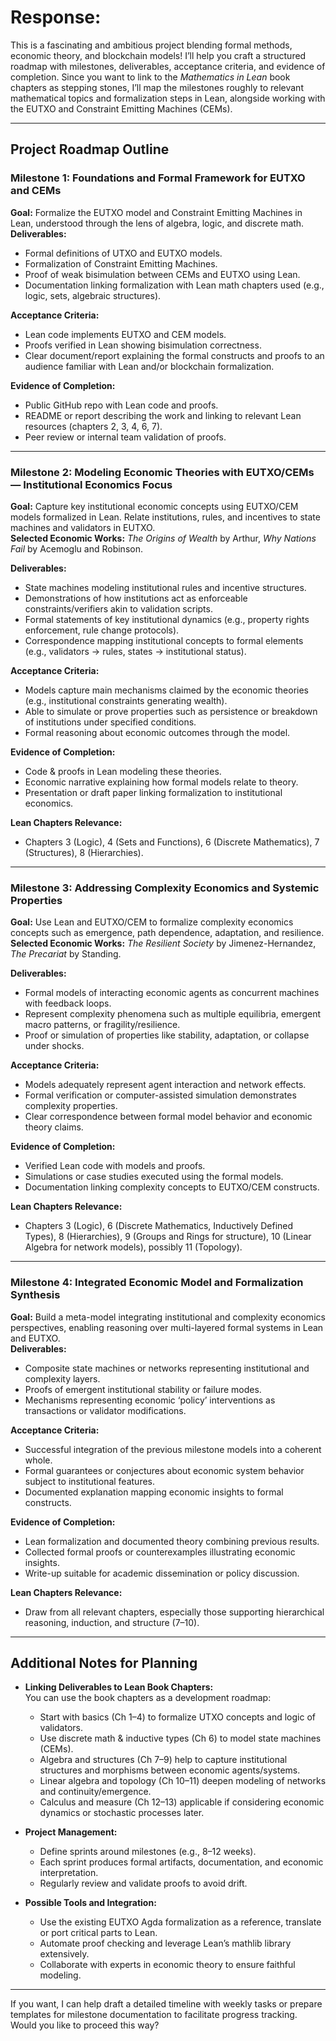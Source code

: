 # Response:
This is a fascinating and ambitious project blending formal methods, economic theory, and blockchain models! I’ll help you craft a structured roadmap with milestones, deliverables, acceptance criteria, and evidence of completion. Since you want to link to the *Mathematics in Lean* book chapters as stepping stones, I’ll map the milestones roughly to relevant mathematical topics and formalization steps in Lean, alongside working with the EUTXO and Constraint Emitting Machines (CEMs).

***

## Project Roadmap Outline

### Milestone 1: Foundations and Formal Framework for EUTXO and CEMs  
**Goal:** Formalize the EUTXO model and Constraint Emitting Machines in Lean, understood through the lens of algebra, logic, and discrete math.  
**Deliverables:**  
- Formal definitions of UTXO and EUTXO models.  
- Formalization of Constraint Emitting Machines.  
- Proof of weak bisimulation between CEMs and EUTXO using Lean.  
- Documentation linking formalization with Lean math chapters used (e.g., logic, sets, algebraic structures).  

**Acceptance Criteria:**  
- Lean code implements EUTXO and CEM models.  
- Proofs verified in Lean showing bisimulation correctness.  
- Clear document/report explaining the formal constructs and proofs to an audience familiar with Lean and/or blockchain formalization.  

**Evidence of Completion:**  
- Public GitHub repo with Lean code and proofs.  
- README or report describing the work and linking to relevant Lean resources (chapters 2, 3, 4, 6, 7).  
- Peer review or internal team validation of proofs.

***

### Milestone 2: Modeling Economic Theories with EUTXO/CEMs — Institutional Economics Focus  
**Goal:** Capture key institutional economic concepts using EUTXO/CEM models formalized in Lean. Relate institutions, rules, and incentives to state machines and validators in EUTXO.  
**Selected Economic Works:** *The Origins of Wealth* by Arthur, *Why Nations Fail* by Acemoglu and Robinson.  

**Deliverables:**  
- State machines modeling institutional rules and incentive structures.  
- Demonstrations of how institutions act as enforceable constraints/verifiers akin to validation scripts.  
- Formal statements of key institutional dynamics (e.g., property rights enforcement, rule change protocols).  
- Correspondence mapping institutional concepts to formal elements (e.g., validators → rules, states → institutional status).  

**Acceptance Criteria:**  
- Models capture main mechanisms claimed by the economic theories (e.g., institutional constraints generating wealth).  
- Able to simulate or prove properties such as persistence or breakdown of institutions under specified conditions.  
- Formal reasoning about economic outcomes through the model.  

**Evidence of Completion:**  
- Code & proofs in Lean modeling these theories.  
- Economic narrative explaining how formal models relate to theory.  
- Presentation or draft paper linking formalization to institutional economics.

**Lean Chapters Relevance:**  
- Chapters 3 (Logic), 4 (Sets and Functions), 6 (Discrete Mathematics), 7 (Structures), 8 (Hierarchies).

***

### Milestone 3: Addressing Complexity Economics and Systemic Properties  
**Goal:** Use Lean and EUTXO/CEM to formalize complexity economics concepts such as emergence, path dependence, adaptation, and resilience.  
**Selected Economic Works:** *The Resilient Society* by Jimenez-Hernandez, *The Precariat* by Standing.  

**Deliverables:**  
- Formal models of interacting economic agents as concurrent machines with feedback loops.  
- Represent complexity phenomena such as multiple equilibria, emergent macro patterns, or fragility/resilience.  
- Proof or simulation of properties like stability, adaptation, or collapse under shocks.  

**Acceptance Criteria:**  
- Models adequately represent agent interaction and network effects.  
- Formal verification or computer-assisted simulation demonstrates complexity properties.  
- Clear correspondence between formal model behavior and economic theory claims.  

**Evidence of Completion:**  
- Verified Lean code with models and proofs.  
- Simulations or case studies executed using the formal models.  
- Documentation linking complexity concepts to EUTXO/CEM constructs.

**Lean Chapters Relevance:**  
- Chapters 3 (Logic), 6 (Discrete Mathematics, Inductively Defined Types), 8 (Hierarchies), 9 (Groups and Rings for structure), 10 (Linear Algebra for network models), possibly 11 (Topology).

***

### Milestone 4: Integrated Economic Model and Formalization Synthesis  
**Goal:** Build a meta-model integrating institutional and complexity economics perspectives, enabling reasoning over multi-layered formal systems in Lean and EUTXO.  
**Deliverables:**  
- Composite state machines or networks representing institutional and complexity layers.  
- Proofs of emergent institutional stability or failure modes.  
- Mechanisms representing economic ‘policy’ interventions as transactions or validator modifications.  

**Acceptance Criteria:**  
- Successful integration of the previous milestone models into a coherent whole.  
- Formal guarantees or conjectures about economic system behavior subject to institutional features.  
- Documented explanation mapping economic insights to formal constructs.  

**Evidence of Completion:**  
- Lean formalization and documented theory combining previous results.  
- Collected formal proofs or counterexamples illustrating economic insights.  
- Write-up suitable for academic dissemination or policy discussion.

**Lean Chapters Relevance:**  
- Draw from all relevant chapters, especially those supporting hierarchical reasoning, induction, and structure (7–10).

***

## Additional Notes for Planning

- **Linking Deliverables to Lean Book Chapters:**  
You can use the book chapters as a development roadmap:  
  - Start with basics (Ch 1–4) to formalize UTXO concepts and logic of validators.  
  - Use discrete math & inductive types (Ch 6) to model state machines (CEMs).  
  - Algebra and structures (Ch 7–9) help to capture institutional structures and morphisms between economic agents/systems.  
  - Linear algebra and topology (Ch 10–11) deepen modeling of networks and continuity/emergence.  
  - Calculus and measure (Ch 12–13) applicable if considering economic dynamics or stochastic processes later.

- **Project Management:**  
  - Define sprints around milestones (e.g., 8–12 weeks).  
  - Each sprint produces formal artifacts, documentation, and economic interpretation.  
  - Regularly review and validate proofs to avoid drift.

- **Possible Tools and Integration:**  
  - Use the existing EUTXO Agda formalization as a reference, translate or port critical parts to Lean.  
  - Automate proof checking and leverage Lean’s mathlib library extensively.  
  - Collaborate with experts in economic theory to ensure faithful modeling.

***

If you want, I can help draft a detailed timeline with weekly tasks or prepare templates for milestone documentation to facilitate progress tracking. Would you like to proceed this way?
